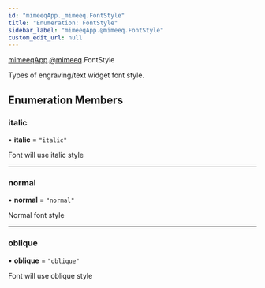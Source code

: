 ```yaml
---
id: "mimeeqApp._mimeeq.FontStyle"
title: "Enumeration: FontStyle"
sidebar_label: "mimeeqApp.@mimeeq.FontStyle"
custom_edit_url: null
---
```


[mimeeqApp](../modules/mimeeqApp.md).[@mimeeq](../namespaces/mimeeqApp._mimeeq.md).FontStyle

Types of engraving/text widget font style.

## Enumeration Members

### italic

• **italic** = ``"italic"``

Font will use italic style

___

### normal

• **normal** = ``"normal"``

Normal font style

___

### oblique

• **oblique** = ``"oblique"``

Font will use oblique style
